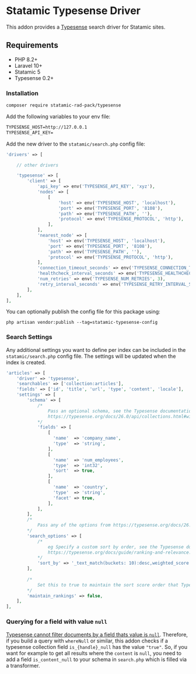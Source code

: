 # Statamic Typesense Driver

This addon provides a [Typesense](https://typesense.org) search driver for Statamic sites.

## Requirements

* PHP 8.2+
* Laravel 10+
* Statamic 5
* Typesense 0.2+

### Installation

```bash
composer require statamic-rad-pack/typesense
```

Add the following variables to your env file:

```txt
TYPESENSE_HOST=http://127.0.0.1
TYPESENSE_API_KEY=
```

Add the new driver to the `statamic/search.php` config file:

```php
'drivers' => [

    // other drivers

    'typesense' => [
        'client' => [
    	    'api_key' => env('TYPESENSE_API_KEY', 'xyz'),
            'nodes' => [
                [
                    'host' => env('TYPESENSE_HOST', 'localhost'),
                    'port' => env('TYPESENSE_PORT', '8108'),
                    'path' => env('TYPESENSE_PATH', ''),
                    'protocol' => env('TYPESENSE_PROTOCOL', 'http'),
                ],
            ],
            'nearest_node' => [
                'host' => env('TYPESENSE_HOST', 'localhost'),
                'port' => env('TYPESENSE_PORT', '8108'),
                'path' => env('TYPESENSE_PATH', ''),
                'protocol' => env('TYPESENSE_PROTOCOL', 'http'),
            ],
            'connection_timeout_seconds' => env('TYPESENSE_CONNECTION_TIMEOUT_SECONDS', 2),
            'healthcheck_interval_seconds' => env('TYPESENSE_HEALTHCHECK_INTERVAL_SECONDS', 30),
            'num_retries' => env('TYPESENSE_NUM_RETRIES', 3),
            'retry_interval_seconds' => env('TYPESENSE_RETRY_INTERVAL_SECONDS', 1),
        ],
    ],
],
```

You can optionally publish the config file for this package using:

```
php artisan vendor:publish --tag=statamic-typesense-config
```

### Search Settings

Any additional settings you want to define per index can be included in the `statamic/search.php` config file. The settings will be updated when the index is created.

```php
'articles' => [
    'driver' => 'typesense',
    'searchables' => ['collection:articles'],
    'fields' => ['id', 'title', 'url', 'type', 'content', 'locale'],
    'settings' => [
        'schema' => [
            /*
                Pass an optional schema, see the Typesense documentation for more info:
                https://typesense.org/docs/26.0/api/collections.html#with-pre-defined-schema
            */
            'fields' => [
                [
                  'name'  => 'company_name',
                  'type'  => 'string',
                ],
                [
                  'name'  => 'num_employees',
                  'type'  => 'int32',
                  'sort'  => true,
                ],
                [
                  'name'  => 'country',
                  'type'  => 'string',
                  'facet' => true,
                ], 
            ],
        ],
        /* 
            Pass any of the options from https://typesense.org/docs/26.0/api/search.html#search-parameters
        */
        'search_options' => [
            /* 
                eg Specify a custom sort by order, see the Typesense documentation for more info:
                https://typesense.org/docs/guide/ranking-and-relevance.html#ranking-based-on-relevance-and-popularity
            */
            'sort_by' => '_text_match(buckets: 10):desc,weighted_score:desc',
        ],
        
        /*
            Set this to true to maintain the sort score order that Typesense returns 
        */
        'maintain_rankings' => false,
    ],
],
```

### Querying for a field with value `null`

[Typesense cannot filter documents by a field thats value is `null`](https://typesense.org/docs/guide/tips-for-searching-common-types-of-data.html#searching-for-null-or-empty-values). Therefore, if you build a query with `whereNull` or similar, this addon checks if a typesense collection field `is_{handle}_null` has the value `"true"`. So, if you want for example to get all results where the `content` is `null`, you need to add a field `is_content_null` to your schema in `search.php` which is filled via a transformer.
